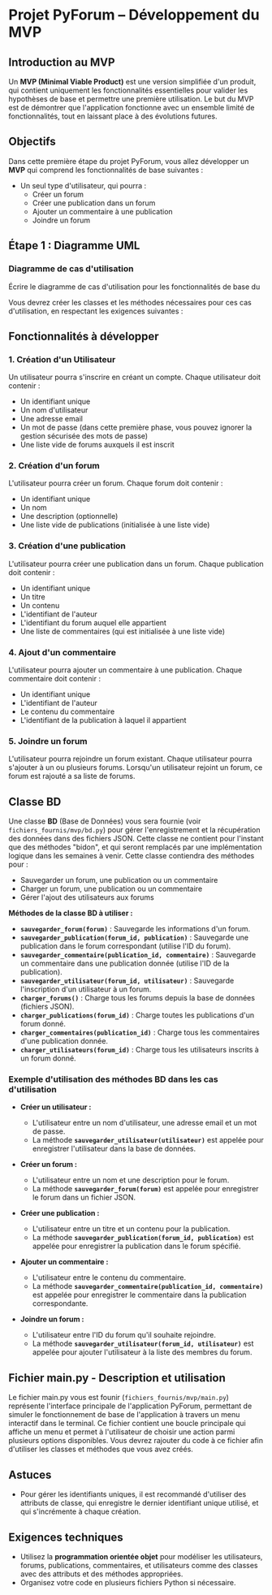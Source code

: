 # Projet PyForum – Développement du MVP

## Introduction au MVP

Un **MVP (Minimal Viable Product)** est une version simplifiée d'un produit,
qui contient uniquement les fonctionnalités essentielles pour valider les
hypothèses de base et permettre une première utilisation. Le but du MVP est de
démontrer que l'application fonctionne avec un ensemble limité de
fonctionnalités, tout en laissant place à des évolutions futures.

## Objectifs

Dans cette première étape du projet PyForum, vous allez développer un **MVP**
qui comprend les fonctionnalités de base suivantes :

- Un seul type d'utilisateur, qui pourra :
  - Créer un forum
  - Créer une publication dans un forum
  - Ajouter un commentaire à une publication
  - Joindre un forum

## Étape 1 : Diagramme UML



### Diagramme de cas d'utilisation

Écrire le diagramme de cas d'utilisation pour les fonctionnalités de base du



Vous devrez créer les classes et les méthodes nécessaires pour ces cas
d'utilisation, en respectant les exigences suivantes :

## Fonctionnalités à développer

### 1. Création d'un Utilisateur

Un utilisateur pourra s'inscrire en créant un compte. Chaque utilisateur doit
contenir :
- Un identifiant unique
- Un nom d'utilisateur
- Une adresse email
- Un mot de passe (dans cette première phase, vous pouvez ignorer la gestion
  sécurisée des mots de passe)
- Une liste vide de forums auxquels il est inscrit

### 2. Création d'un forum

L'utilisateur pourra créer un forum. Chaque forum doit contenir :
- Un identifiant unique
- Un nom
- Une description (optionnelle)
- Une liste vide de publications (initialisée à une liste vide)

### 3. Création d'une publication

L'utilisateur pourra créer une publication dans un forum. Chaque publication
doit contenir :
- Un identifiant unique
- Un titre
- Un contenu
- L'identifiant de l'auteur 
- L'identifiant du forum auquel elle appartient
- Une liste de commentaires (qui est initialisée à une liste vide)

### 4. Ajout d'un commentaire

L'utilisateur pourra ajouter un commentaire à une publication. Chaque
commentaire doit contenir :
- Un identifiant unique
- L'identifiant de l'auteur
- Le contenu du commentaire
- L'identifiant de la publication à laquel il appartient

### 5. Joindre un forum

L'utilisateur pourra rejoindre un forum existant. Chaque utilisateur pourra
s'ajouter à un ou plusieurs forums. Lorsqu'un utilisateur rejoint un forum, ce
forum est rajouté a sa liste de forums.

## Classe BD

Une classe **BD** (Base de Données) vous sera fournie (voir
`fichiers_fournis/mvp/bd.py`) pour gérer l'enregistrement et la récupération
des données dans des fichiers JSON. Cette classe ne contient pour l'instant que
des méthodes "bidon", et qui seront remplacés par une implémentation logique
dans les semaines à venir. Cette classe contiendra des méthodes pour :

- Sauvegarder un forum, une publication ou un commentaire
- Charger un forum, une publication ou un commentaire
- Gérer l'ajout des utilisateurs aux forums

**Méthodes de la classe BD à utiliser :**
- **`sauvegarder_forum(forum)`** : Sauvegarde les informations d'un forum.
- **`sauvegarder_publication(forum_id, publication)`** : Sauvegarde une publication dans le forum correspondant (utilise l'ID du forum).
- **`sauvegarder_commentaire(publication_id, commentaire)`** : Sauvegarde un commentaire dans une publication donnée (utilise l'ID de la publication).
- **`sauvegarder_utilisateur(forum_id, utilisateur)`** : Sauvegarde l'inscription d'un utilisateur à un forum.
- **`charger_forums()`** : Charge tous les forums depuis la base de données (fichiers JSON).
- **`charger_publications(forum_id)`** : Charge toutes les publications d'un forum donné.
- **`charger_commentaires(publication_id)`** : Charge tous les commentaires d'une publication donnée.
- **`charger_utilisateurs(forum_id)`** : Charge tous les utilisateurs inscrits à un forum donné.

### Exemple d'utilisation des méthodes BD dans les cas d'utilisation

- **Créer un utilisateur :**
  - L'utilisateur entre un nom d'utilisateur, une adresse email et un mot de passe.
  - La méthode **`sauvegarder_utilisateur(utilisateur)`** est appelée pour enregistrer l'utilisateur dans la base de données.

- **Créer un forum :**
  - L'utilisateur entre un nom et une description pour le forum.
  - La méthode **`sauvegarder_forum(forum)`** est appelée pour enregistrer le forum dans un fichier JSON.

- **Créer une publication :**
  - L'utilisateur entre un titre et un contenu pour la publication.
  - La méthode **`sauvegarder_publication(forum_id, publication)`** est appelée pour enregistrer la publication dans le forum spécifié.

- **Ajouter un commentaire :**
  - L'utilisateur entre le contenu du commentaire.
  - La méthode **`sauvegarder_commentaire(publication_id, commentaire)`** est appelée pour enregistrer le commentaire dans la publication correspondante.

- **Joindre un forum :**
  - L'utilisateur entre l'ID du forum qu'il souhaite rejoindre.
  - La méthode **`sauvegarder_utilisateur(forum_id, utilisateur)`** est appelée pour ajouter l'utilisateur à la liste des membres du forum.

## Fichier main.py - Description et utilisation

Le fichier main.py vous est founir (`fichiers_fournis/mvp/main.py`) représente
l'interface principale de l'application PyForum, permettant de simuler le
fonctionnement de base de l'application à travers un menu interactif dans le
terminal. Ce fichier contient une boucle principale qui affiche un menu et
permet à l'utilisateur de choisir une action parmi plusieurs options
disponibles. Vous devrez rajouter du code à ce fichier afin d'utiliser les
classes et méthodes que vous avez créés.

## Astuces

- Pour gérer les identifiants uniques, il est recommandé d'utiliser des
  attributs de classe, qui enregistre le dernier identifiant unique utilisé, et
  qui s'incrémente à chaque création.

## Exigences techniques

- Utilisez la **programmation orientée objet** pour modéliser les utilisateurs,
  forums, publications, commentaires, et utilisateurs comme des classes avec
  des attributs et des méthodes appropriées.
- Organisez votre code en plusieurs fichiers Python si nécessaire.
